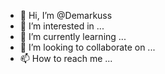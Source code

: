 - 👋 Hi, I’m @Demarkuss
- 👀 I’m interested in ...
- 🌱 I’m currently learning ...
- 💞️ I’m looking to collaborate on ...
- 📫 How to reach me ...

<!---
Demarkuss/Demarkuss is a ✨ special ✨ repository because its `README.md` (this file) appears on your GitHub profile.
You can click the Preview link to take a look at your changes.
--->
